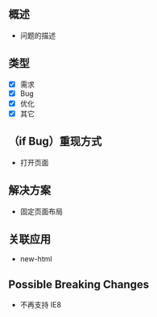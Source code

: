 ## 概述
* 问题的描述

## 类型
- [x] 需求
- [x] Bug
- [x] 优化
- [x] 其它

## （if Bug）重现方式
* 打开页面

## 解决方案
* 固定页面布局

## 关联应用
* new-html

## Possible Breaking Changes
* 不再支持 IE8
